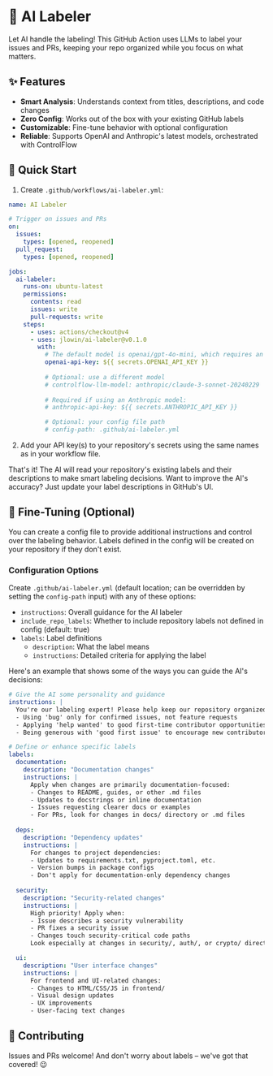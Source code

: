 # 🤖 AI Labeler

Let AI handle the labeling! This GitHub Action uses LLMs to label your issues and PRs, keeping your repo organized while you focus on what matters.

## ✨ Features

- **Smart Analysis**: Understands context from titles, descriptions, and code changes
- **Zero Config**: Works out of the box with your existing GitHub labels
- **Customizable**: Fine-tune behavior with optional configuration
- **Reliable**: Supports OpenAI and Anthropic's latest models, orchestrated with ControlFlow

## 🚀 Quick Start

1. Create `.github/workflows/ai-labeler.yml`:

```yaml
name: AI Labeler

# Trigger on issues and PRs
on:
  issues:
    types: [opened, reopened]
  pull_request:
    types: [opened, reopened]

jobs:
  ai-labeler:
    runs-on: ubuntu-latest
    permissions:
      contents: read
      issues: write
      pull-requests: write
    steps:
      - uses: actions/checkout@v4
      - uses: jlowin/ai-labeler@v0.1.0
        with:
          # The default model is openai/gpt-4o-mini, which requires an OpenAI API key
          openai-api-key: ${{ secrets.OPENAI_API_KEY }}
          
          # Optional: use a different model
          # controlflow-llm-model: anthropic/claude-3-sonnet-20240229
          
          # Required if using an Anthropic model:
          # anthropic-api-key: ${{ secrets.ANTHROPIC_API_KEY }}

          # Optional: your config file path
          # config-path: .github/ai-labeler.yml
```

2. Add your API key(s) to your repository's secrets using the same names as in your workflow file.

That's it! The AI will read your repository's existing labels and their descriptions to make smart labeling decisions. Want to improve the AI's accuracy? Just update your label descriptions in GitHub's UI.

## 🎯 Fine-Tuning (Optional)

You can create a config file to provide additional instructions and control over the labeling behavior. Labels defined in the config will be created on your repository if they don't exist.

### Configuration Options

Create `.github/ai-labeler.yml` (default location; can be overridden by setting the `config-path` input) with any of these options:

- `instructions`: Overall guidance for the AI labeler
- `include_repo_labels`: Whether to include repository labels not defined in config (default: true)
- `labels`: Label definitions
  - `description`: What the label means
  - `instructions`: Detailed criteria for applying the label

Here's an example that shows some of the ways you can guide the AI's decisions:

```yaml
# Give the AI some personality and guidance
instructions: |
  You're our labeling expert! Please help keep our repository organized by:
  - Using 'bug' only for confirmed issues, not feature requests
  - Applying 'help wanted' to good first-time contributor opportunities
  - Being generous with 'good first issue' to encourage new contributors

# Define or enhance specific labels
labels:
  documentation:
    description: "Documentation changes"
    instructions: |
      Apply when changes are primarily documentation-focused:
      - Changes to README, guides, or other .md files
      - Updates to docstrings or inline documentation
      - Issues requesting clearer docs or examples
      - For PRs, look for changes in docs/ directory or .md files
        
  deps:
    description: "Dependency updates"
    instructions: |
      For changes to project dependencies:
      - Updates to requirements.txt, pyproject.toml, etc.
      - Version bumps in package configs
      - Don't apply for documentation-only dependency changes
      
  security:
    description: "Security-related changes"
    instructions: |
      High priority! Apply when:
      - Issue describes a security vulnerability
      - PR fixes a security issue
      - Changes touch security-critical code paths
      Look especially at changes in security/, auth/, or crypto/ directories

  ui:
    description: "User interface changes"
    instructions: |
      For frontend and UI-related changes:
      - Changes to HTML/CSS/JS in frontend/
      - Visual design updates
      - UX improvements
      - User-facing text changes
```

## 🤝 Contributing

Issues and PRs welcome! And don't worry about labels – we've got that covered! 😉
